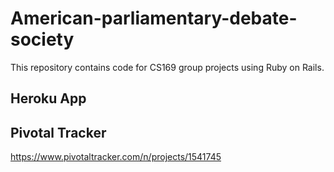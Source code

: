 # American-parliamentary-debate-society
This repository contains code for CS169 group projects using Ruby on Rails.

## Heroku App

## Pivotal Tracker
https://www.pivotaltracker.com/n/projects/1541745